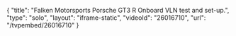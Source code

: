 {
    "title": "Falken Motorsports Porsche GT3 R Onboard VLN test and set-up.",
    "type": "solo",
    "layout": "iframe-static",
    "videoId": "26016710",
    "url": "\/tvpembed\/26016710"
}